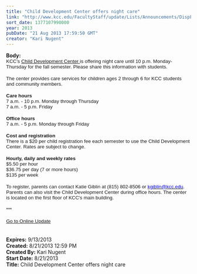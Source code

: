 ```yaml
---
title: "Child Development Center offers night care"
link: "http://www.kcc.edu/FacultyStaff/update/Lists/Announcements/DispForm.aspx?ID=1206"
sort_date: 1377107990000
year: 2013
pubDate: "21 Aug 2013 17:59:50 GMT"
creator: "Kari Nugent"
---
```


<div><b>Body:</b> <div class="ExternalClassBDC41805D07D49359C6C9DF3AB29560F">
<div>
<div>
<p style="margin:0in 0in 0pt" class="MsoNormal"><span style="font-family:'Arial', 'sans-serif';font-size:10pt"><font face="">KCC’s </font><a href="http://www.youtube.com/watch?v=yL8Z0bezLC4&amp;feature=c4-overview&amp;list=UUpolj7IezPpI0zv6tFcmEJw"><font face="">Child Development Center </font></a><font face="">is offering night care until 10 p.m. Monday-Thursday for the fall semester. <span style="font-family:'Arial', 'sans-serif';font-size:10pt"><font face="">Please share this information with students. </font></span></p></font></span>
<p style="margin:0in 0in 0pt" class="MsoNormal"><span style="font-family:'Arial', 'sans-serif';font-size:10pt"></span> </p>
<p style="margin:0in 0in 0pt" class="MsoNormal"><span style="font-family:'Arial', 'sans-serif';font-size:10pt"><font face=""></font></span></p>
<p style="margin:0in 0in 0pt" class="MsoNormal"><span style="font-family:'Arial', 'sans-serif';font-size:10pt"><font face="">The center provides care services for children ages 2 through 6 for KCC students and community members. </font></span></p>
<p style="margin:0in 0in 0pt" class="MsoNormal"><span style="font-family:'Arial', 'sans-serif';font-size:10pt"><font face=""></font></span> </p>
<p style="margin:0in 0in 0pt" class="MsoNormal"><span style="font-family:'Arial', 'sans-serif';font-size:10pt"><font face=""><strong>Care hours</strong></font></span></p>
<p style="margin:0in 0in 0pt" class="MsoNormal"><span style="font-family:'Arial', 'sans-serif';font-size:10pt"><font face="">7 a.m. - 10 p.m. Monday through Thursday<br />7 a.m. - 5 p.m. Friday</font></span></p>
<p style="margin:0in 0in 0pt" class="MsoNormal"><span style="font-family:'Arial', 'sans-serif';font-size:10pt"></span> </p>
<p style="margin:0in 0in 0pt" class="MsoNormal"><span style="font-family:'Arial', 'sans-serif';font-size:10pt"><font face=""></font></span></p>
<p style="margin:0in 0in 0pt" class="MsoNormal"><span style="font-family:'Arial', 'sans-serif';font-size:10pt"><strong><font face="">Office hours</font></strong></span></p>
<p style="margin:0in 0in 0pt" class="MsoNormal"><span style="font-family:'Arial', 'sans-serif';font-size:10pt"><font face="">7 a.m. - 5 p.m. Monday through Friday</font></span></p>
<p style="margin:0in 0in 0pt" class="MsoNormal"><span style="font-family:'Arial', 'sans-serif';font-size:10pt"></span> </p>
<p style="margin:0in 0in 0pt" class="MsoNormal"><span style="font-family:'Arial', 'sans-serif';font-size:10pt"><font face=""></font></span></p>
<p style="margin:0in 0in 0pt" class="MsoNormal"><span style="font-family:'Arial', 'sans-serif';font-size:10pt"><strong><font face="">Cost and registration</font></strong></span></p>
<p style="margin:0in 0in 0pt" class="MsoNormal"><span style="font-family:'Arial', 'sans-serif';font-size:10pt"><font face="">There is a $20 per child registration fee each semester to use the Child Development Center. Rates are subject to change. </font></span></p>
<p style="margin:0in 0in 0pt" class="MsoNormal"><span style="font-family:'Arial', 'sans-serif';font-size:10pt"></span> </p>
<p style="margin:0in 0in 0pt" class="MsoNormal"><span style="font-family:'Arial', 'sans-serif';font-size:10pt"><font face=""></font></span></p>
<p style="margin:0in 0in 0pt" class="MsoNormal"><span style="font-family:'Arial', 'sans-serif';font-size:10pt"><strong><font face="">Hourly, daily and weekly rates</font></strong></span></p>
<p style="margin:0in 0in 0pt" class="MsoNormal"><span style="font-family:'Arial', 'sans-serif';font-size:10pt"><font face="">$5.50 per hour </font></span></p>
<p style="margin:0in 0in 0pt" class="MsoNormal"><span style="font-family:'Arial', 'sans-serif';font-size:10pt"><font face="">$36.75 per day (7 or more hours) </font></span></p>
<p style="margin:0in 0in 0pt" class="MsoNormal"><span style="font-family:'Arial', 'sans-serif';font-size:10pt"><font face="">$135 per week</font></span></p>
<p style="margin:0in 0in 0pt" class="MsoNormal"><span style="font-family:'Arial', 'sans-serif';font-size:10pt"><font face=""></font></span> </p>
<p style="margin:0in 0in 0pt" class="MsoNormal"><span style="font-family:'Arial', 'sans-serif';font-size:10pt"><font face=""></font></span></p>
<p style="margin:0in 0in 0pt" class="MsoNormal"><span style="font-family:'Arial', 'sans-serif';font-size:10pt"><font face="">To register, parents can contact Katie Giblin at (815) 802-8506 or </font><a href="mailto:kgiblin@kcc.edu"><font color="#0000ff" face="">kgiblin@kcc.edu</font></a><font face="">. Parents can also visit the Child Development Center during office hours. The center is located on the first floor of KCC's main building.</font></span></p>
<p style="margin:0in 0in 0pt" class="MsoNormal"><span style="font-family:'Arial', 'sans-serif';font-size:10pt"></span> </p>
<p style="margin:0in 0in 0pt" class="MsoNormal"><span style="font-family:'Arial', 'sans-serif';font-size:10pt">***</span></p>
<p style="margin:0in 0in 0pt" class="MsoNormal"><span style="font-family:'Arial', 'sans-serif';font-size:10pt"></span> </p>
<p style="margin:0in 0in 0pt" class="MsoNormal"><span style="font-family:'Arial', 'sans-serif';font-size:10pt"><a href="/FacultyStaff/update/Pages/dailyupdate.aspx">Go to Online Update</a></span></p>
<p style="margin:0in 0in 0pt" class="MsoNormal"><span style="font-family:'Arial', 'sans-serif';font-size:10pt"></span> </p>
<p style="margin:0in 0in 0pt" class="MsoNormal"><span style="font-family:'Arial', 'sans-serif';font-size:10pt"></span> </p></div></div></div></div>
<div><b>Expires:</b> 9/13/2013</div>
<div><b>Created:</b> 8/21/2013 12:59 PM</div>
<div><b>Created By:</b> Kari Nugent</div>
<div><b>Start Date:</b> 8/21/2013</div>
<div><b>Title:</b> Child Development Center offers night care</div>
